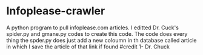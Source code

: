 # Infoplease-crawler
 A python program to pull infoplease.com articles.
I editted Dr. Cuck's spider.py and gmane.py codes to create this code.
The code does every thing the spder.py does just add a new coloumn in th database called article in which I save the article of that link if found
#credit
1- Dr. Chuck
